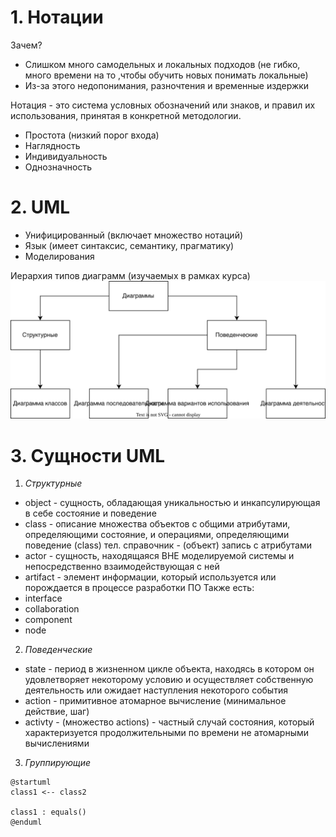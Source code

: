 # 1. Нотации
Зачем?
- Слишком много самодельных и локальных подходов (не гибко, много времени на то ,чтобы обучить новых понимать локальные)
- Из-за этого недопонимания, разночтения и временные издержки

Нотация - это система условных обозначений или знаков, и правил их использования, принятая в конкретной методологии.
- Простота (низкий порог входа)
- Наглядность
- Индивидуальность
- Однозначность
# 2. UML
- Унифицированный (включает множество нотаций)
- Язык (имеет синтаксис, семантику, прагматику)
- Моделирования

Иерархия типов диаграмм (изучаемых в рамках курса)
![Diagram](attachments/Diagram%201.svg)

# 3. Сущности UML
1. *Структурные*
- object - сущность, обладающая уникальностью и инкапсулирующая в себе состояние и поведение
- class - описание множества объектов с общими атрибутами, определяющими состояние, и операциями, определяющими поведение
(class) тел. справочник  - (объект) запись с атрибутами
- actor - сущность, находящаяся ВНЕ моделируемой системы и непосредственно взаимодействующая с ней
- artifact - элемент информации, который используется или порождается в процессе разработки ПО
Также есть:
- interface
- collaboration
- component
- node
2. *Поведенческие*
- state - период в жизненном цикле объекта, находясь в котором он удовлетворяет некоторому условию и осуществляет собственную деятельность или ожидает наступления некоторого события
- action - примитивное атомарное вычисление (минимальное действие, шаг)
- activty - (множество actions) - частный случай состояния, который характеризуется продолжительными по времени не атомарными вычислениями
3. *Группирующие*

```plantuml
@startuml
class1 <-- class2

class1 : equals()
@enduml
```

